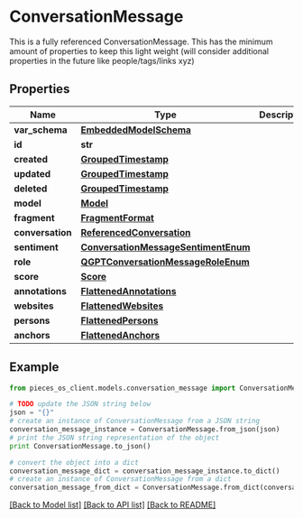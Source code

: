 # ConversationMessage

This is a fully referenced ConversationMessage.  This has the minimum amount of properties to keep this light weight  (will consider additional properties in the future like people/tags/links xyz)

## Properties
Name | Type | Description | Notes
------------ | ------------- | ------------- | -------------
**var_schema** | [**EmbeddedModelSchema**](EmbeddedModelSchema.md) |  | [optional] 
**id** | **str** |  | 
**created** | [**GroupedTimestamp**](GroupedTimestamp.md) |  | 
**updated** | [**GroupedTimestamp**](GroupedTimestamp.md) |  | 
**deleted** | [**GroupedTimestamp**](GroupedTimestamp.md) |  | [optional] 
**model** | [**Model**](Model.md) |  | [optional] 
**fragment** | [**FragmentFormat**](FragmentFormat.md) |  | [optional] 
**conversation** | [**ReferencedConversation**](ReferencedConversation.md) |  | 
**sentiment** | [**ConversationMessageSentimentEnum**](ConversationMessageSentimentEnum.md) |  | [optional] 
**role** | [**QGPTConversationMessageRoleEnum**](QGPTConversationMessageRoleEnum.md) |  | 
**score** | [**Score**](Score.md) |  | [optional] 
**annotations** | [**FlattenedAnnotations**](FlattenedAnnotations.md) |  | [optional] 
**websites** | [**FlattenedWebsites**](FlattenedWebsites.md) |  | [optional] 
**persons** | [**FlattenedPersons**](FlattenedPersons.md) |  | [optional] 
**anchors** | [**FlattenedAnchors**](FlattenedAnchors.md) |  | [optional] 

## Example

```python
from pieces_os_client.models.conversation_message import ConversationMessage

# TODO update the JSON string below
json = "{}"
# create an instance of ConversationMessage from a JSON string
conversation_message_instance = ConversationMessage.from_json(json)
# print the JSON string representation of the object
print ConversationMessage.to_json()

# convert the object into a dict
conversation_message_dict = conversation_message_instance.to_dict()
# create an instance of ConversationMessage from a dict
conversation_message_from_dict = ConversationMessage.from_dict(conversation_message_dict)
```
[[Back to Model list]](../README.md#documentation-for-models) [[Back to API list]](../README.md#documentation-for-api-endpoints) [[Back to README]](../README.md)


